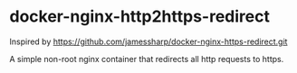 docker-nginx-http2https-redirect
===========================

Inspired by https://github.com/jamessharp/docker-nginx-https-redirect.git

A simple non-root nginx container that redirects all http requests to https.
